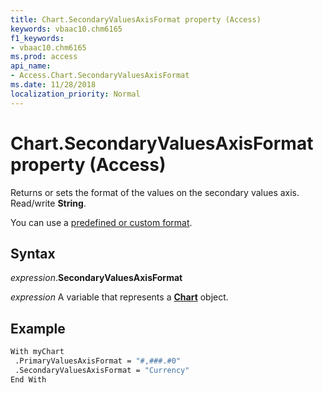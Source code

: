```yaml
---
title: Chart.SecondaryValuesAxisFormat property (Access)
keywords: vbaac10.chm6165
f1_keywords:
- vbaac10.chm6165
ms.prod: access
api_name:
- Access.Chart.SecondaryValuesAxisFormat
ms.date: 11/28/2018
localization_priority: Normal
---
```



# Chart.SecondaryValuesAxisFormat property (Access)

Returns or sets the format of the values on the secondary values axis. Read/write **String**.

You can use a [predefined or custom format](Access.format.propertynumber.and.currency.md).


## Syntax

_expression_.**SecondaryValuesAxisFormat**

_expression_ A variable that represents a **[Chart](Access.Chart.md)** object.


## Example

```vb
With myChart
 .PrimaryValuesAxisFormat = "#,###.#0"
 .SecondaryValuesAxisFormat = "Currency"
End With
```

